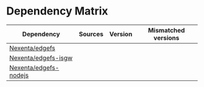 # Dependency Matrix

Dependency | Sources | Version | Mismatched versions
---------- | ------- | ------- | -------------------
[Nexenta/edgefs](https://github.com/Nexenta/edgefs.git) |  | []() | 
[Nexenta/edgefs-isgw](https://github.com/Nexenta/edgefs-isgw.git) |  | []() | 
[Nexenta/edgefs-nodejs](https://github.com/Nexenta/edgefs-nodejs.git) |  | []() | 

